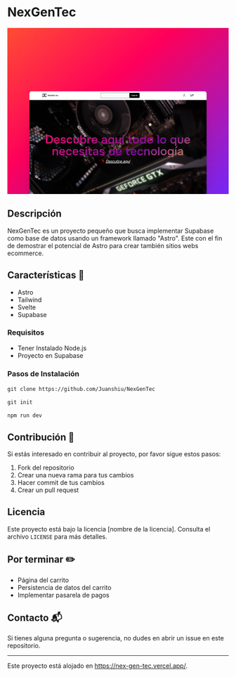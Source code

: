 # NexGenTec
![just-the-basics](./public/img/preview.jpg)

## Descripción

NexGenTec es un proyecto pequeño que busca implementar Supabase como base de datos usando un framework llamado "Astro". Este con el fin de demostrar el potencial de Astro para crear también sitios webs ecommerce.


## Características 🚀

- Astro
- Tailwind
- Svelte
- Supabase

### Requisitos

- Tener Instalado Node.js
- Proyecto en Supabase

### Pasos de Instalación

```
git clone https://github.com/Juanshiu/NexGenTec
```
```
git init
```
```
npm run dev
```

## Contribución 🤝

Si estás interesado en contribuir al proyecto, por favor sigue estos pasos:

1. Fork del repositorio
2. Crear una nueva rama para tus cambios
3. Hacer commit de tus cambios
4. Crear un pull request

## Licencia

Este proyecto está bajo la licencia [nombre de la licencia]. Consulta el archivo `LICENSE` para más detalles.

## Por terminar ✏️

- Página del carrito
- Persistencia de datos del carrito
- Implementar pasarela de pagos

## Contacto 📬

Si tienes alguna pregunta o sugerencia, no dudes en abrir un issue en este repositorio.

---

Este proyecto está alojado en https://nex-gen-tec.vercel.app/.



<!-- ## 🚀 Project Structure

Inside of your Astro project, you'll see the following folders and files:

```text
/
├── public/
│   └── favicon.svg
├── src/
│   ├── components/
│   │   └── Card.astro
│   ├── layouts/
│   │   └── Layout.astro
│   └── pages/
│       └── index.astro
└── package.json
```

Astro looks for `.astro` or `.md` files in the `src/pages/` directory. Each page is exposed as a route based on its file name.

There's nothing special about `src/components/`, but that's where we like to put any Astro/React/Vue/Svelte/Preact components.

Any static assets, like images, can be placed in the `public/` directory.

## 🧞 Commands

All commands are run from the root of the project, from a terminal:

| Command                   | Action                                           |
| :------------------------ | :----------------------------------------------- |
| `npm install`             | Installs dependencies                            |
| `npm run dev`             | Starts local dev server at `localhost:4321`      |
| `npm run build`           | Build your production site to `./dist/`          |
| `npm run preview`         | Preview your build locally, before deploying     |
| `npm run astro ...`       | Run CLI commands like `astro add`, `astro check` |
| `npm run astro -- --help` | Get help using the Astro CLI                     |

## 👀 Want to learn more?

Feel free to check [our documentation](https://docs.astro.build) or jump into our [Discord server](https://astro.build/chat). -->

